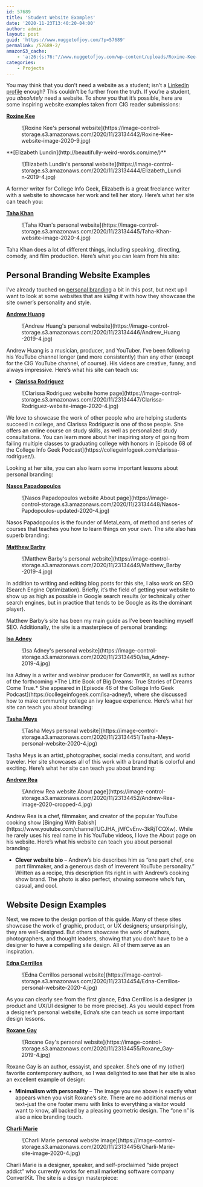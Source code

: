 ```yaml
---
id: 57689
title: 'Student Website Examples'
date: '2020-11-23T13:40:20-04:00'
author: admin
layout: post
guid: 'https://www.nuggetofjoy.com/?p=57689'
permalink: /57689-2/
amazonS3_cache:
    - 'a:26:{s:76:"//www.nuggetofjoy.com/wp-content/uploads/Roxine-Kee-website-image-2020-9.jpg";a:2:{s:2:"id";s:5:"57752";s:11:"source_type";s:13:"media-library";}s:93:"//image-control-storage.s3.amazonaws.com/2020/11/23134442/Roxine-Kee-website-image-2020-9.jpg";a:2:{s:2:"id";s:5:"57752";s:11:"source_type";s:13:"media-library";}s:68:"//www.nuggetofjoy.com/wp-content/uploads/Elizabeth_Lundin-2019-4.jpg";a:2:{s:2:"id";s:5:"57753";s:11:"source_type";s:13:"media-library";}s:85:"//image-control-storage.s3.amazonaws.com/2020/11/23134444/Elizabeth_Lundin-2019-4.jpg";a:2:{s:2:"id";s:5:"57753";s:11:"source_type";s:13:"media-library";}s:75:"//www.nuggetofjoy.com/wp-content/uploads/Taha-Khan-website-image-2020-4.jpg";a:2:{s:2:"id";s:5:"57754";s:11:"source_type";s:13:"media-library";}s:92:"//image-control-storage.s3.amazonaws.com/2020/11/23134445/Taha-Khan-website-image-2020-4.jpg";a:2:{s:2:"id";s:5:"57754";s:11:"source_type";s:13:"media-library";}s:64:"//www.nuggetofjoy.com/wp-content/uploads/Andrew_Huang-2019-4.jpg";a:2:{s:2:"id";s:5:"57755";s:11:"source_type";s:13:"media-library";}s:81:"//image-control-storage.s3.amazonaws.com/2020/11/23134446/Andrew_Huang-2019-4.jpg";a:2:{s:2:"id";s:5:"57755";s:11:"source_type";s:13:"media-library";}s:84:"//www.nuggetofjoy.com/wp-content/uploads/Clarissa-Rodriguez-website-image-2020-4.jpg";a:2:{s:2:"id";s:5:"57756";s:11:"source_type";s:13:"media-library";}s:101:"//image-control-storage.s3.amazonaws.com/2020/11/23134447/Clarissa-Rodriguez-website-image-2020-4.jpg";a:2:{s:2:"id";s:5:"57756";s:11:"source_type";s:13:"media-library";}s:77:"//www.nuggetofjoy.com/wp-content/uploads/Nasos-Papdopoulos-updated-2020-4.jpg";a:2:{s:2:"id";s:5:"57757";s:11:"source_type";s:13:"media-library";}s:94:"//image-control-storage.s3.amazonaws.com/2020/11/23134448/Nasos-Papdopoulos-updated-2020-4.jpg";a:2:{s:2:"id";s:5:"57757";s:11:"source_type";s:13:"media-library";}s:65:"//www.nuggetofjoy.com/wp-content/uploads/Matthew_Barby-2019-4.jpg";a:2:{s:2:"id";s:5:"57758";s:11:"source_type";s:13:"media-library";}s:82:"//image-control-storage.s3.amazonaws.com/2020/11/23134449/Matthew_Barby-2019-4.jpg";a:2:{s:2:"id";s:5:"57758";s:11:"source_type";s:13:"media-library";}s:61:"//www.nuggetofjoy.com/wp-content/uploads/Isa_Adney-2019-4.jpg";a:2:{s:2:"id";s:5:"57759";s:11:"source_type";s:13:"media-library";}s:78:"//image-control-storage.s3.amazonaws.com/2020/11/23134450/Isa_Adney-2019-4.jpg";a:2:{s:2:"id";s:5:"57759";s:11:"source_type";s:13:"media-library";}s:79:"//www.nuggetofjoy.com/wp-content/uploads/Tasha-Meys-personal-website-2020-4.jpg";a:2:{s:2:"id";s:5:"57760";s:11:"source_type";s:13:"media-library";}s:96:"//image-control-storage.s3.amazonaws.com/2020/11/23134451/Tasha-Meys-personal-website-2020-4.jpg";a:2:{s:2:"id";s:5:"57760";s:11:"source_type";s:13:"media-library";}s:76:"//www.nuggetofjoy.com/wp-content/uploads/Andrew-Rea-image-2020-cropped-4.jpg";a:2:{s:2:"id";s:5:"57761";s:11:"source_type";s:13:"media-library";}s:93:"//image-control-storage.s3.amazonaws.com/2020/11/23134452/Andrew-Rea-image-2020-cropped-4.jpg";a:2:{s:2:"id";s:5:"57761";s:11:"source_type";s:13:"media-library";}s:83:"//www.nuggetofjoy.com/wp-content/uploads/Edna-Cerrillos-personal-website-2020-4.jpg";a:2:{s:2:"id";s:5:"57762";s:11:"source_type";s:13:"media-library";}s:100:"//image-control-storage.s3.amazonaws.com/2020/11/23134454/Edna-Cerrillos-personal-website-2020-4.jpg";a:2:{s:2:"id";s:5:"57762";s:11:"source_type";s:13:"media-library";}s:62:"//www.nuggetofjoy.com/wp-content/uploads/Roxane_Gay-2019-4.jpg";a:2:{s:2:"id";s:5:"57763";s:11:"source_type";s:13:"media-library";}s:79:"//image-control-storage.s3.amazonaws.com/2020/11/23134455/Roxane_Gay-2019-4.jpg";a:2:{s:2:"id";s:5:"57763";s:11:"source_type";s:13:"media-library";}s:75:"//www.nuggetofjoy.com/wp-content/uploads/Charli-Marie-site-image-2020-4.jpg";a:2:{s:2:"id";s:5:"57764";s:11:"source_type";s:13:"media-library";}s:92:"//image-control-storage.s3.amazonaws.com/2020/11/23134456/Charli-Marie-site-image-2020-4.jpg";a:2:{s:2:"id";s:5:"57764";s:11:"source_type";s:13:"media-library";}}'
categories:
    - Projects
---
```


You may think that you don’t need a website as a student; isn’t a [LinkedIn profile](https://collegeinfogeek.com/linkedin-summary-examples-for-students/) enough? This couldn’t be further from the truth. If you’re a student, you *absolutely* need a website. To show you that it’s possible, here are some inspiring website examples taken from CIG reader submissions:

**[Roxine Kee](http://www.roxinekee.com/)**

<div class="wp-block-image"><figure class="aligncenter">![Roxine Kee's personal website](https://image-control-storage.s3.amazonaws.com/2020/11/23134442/Roxine-Kee-website-image-2020-9.jpg)</figure></div>**[Elizabeth Lundin](http://beautifully-weird-words.com/me/)**

<div class="wp-block-image"><figure class="aligncenter">![Elizabeth Lundin's personal website](https://image-control-storage.s3.amazonaws.com/2020/11/23134444/Elizabeth_Lundin-2019-4.jpg)</figure></div>A former writer for College Info Geek, Elizabeth is a great freelance writer with a website to showcase her work and tell her story. Here’s what her site can teach you:

**[Taha Khan](https://taharkhan.com/)**

<div class="wp-block-image"><figure class="aligncenter">![Taha Khan's personal website](https://image-control-storage.s3.amazonaws.com/2020/11/23134445/Taha-Khan-website-image-2020-4.jpg)</figure></div>Taha Khan does a lot of different things, including speaking, directing, comedy, and film production. Here’s what you can learn from his site:

## [](https://collegeinfogeek.com/personal-website-examples/#personal-branding-website-examples)Personal Branding Website Examples

I’ve already touched on [personal branding](https://collegeinfogeek.com/personal-brand/) a bit in this post, but next up I want to look at some websites that are *killing it* with how they showcase the site owner’s personality and style.

**[Andrew Huang](http://andrewhuang.com/)**

<div class="wp-block-image"><figure class="aligncenter">![Andrew Huang's personal website](https://image-control-storage.s3.amazonaws.com/2020/11/23134446/Andrew_Huang-2019-4.jpg)</figure></div>Andrew Huang is a musician, producer, and YouTuber. I’ve been following his YouTube channel longer (and more consistently) than any other (except for the CIG YouTube channel, of course). His videos are creative, funny, and always impressive. Here’s what his site can teach us:

- **[Clarissa Rodriguez](http://sherocksatcollege.com/)**

<div class="wp-block-image"><figure class="aligncenter">![Clarissa Rodriguez website home page](https://image-control-storage.s3.amazonaws.com/2020/11/23134447/Clarissa-Rodriguez-website-image-2020-4.jpg)</figure></div>We love to showcase the work of other people who are helping students succeed in college, and Clarissa Rodriguez is one of those people. She offers an online course on study skills, as well as personalized study consultations. You can learn more about her inspiring story of going from failing multiple classes to graduating college with honors in [Episode 68 of the College Info Geek Podcast](https://collegeinfogeek.com/clarissa-rodriguez/).

Looking at her site, you can also learn some important lessons about personal branding:

**[Nasos Papadopoulos](http://www.metalearn.net/about)**

<div class="wp-block-image"><figure class="aligncenter">![Nasos Papadopoulos website About page](https://image-control-storage.s3.amazonaws.com/2020/11/23134448/Nasos-Papdopoulos-updated-2020-4.jpg)</figure></div>Nasos Papadopoulos is the founder of MetaLearn, of method and series of courses that teaches you how to learn things on your own. The site also has superb branding:

**[Matthew Barby](https://www.matthewbarby.com/)**

<div class="wp-block-image"><figure class="aligncenter">![Matthew Barby's personal website](https://image-control-storage.s3.amazonaws.com/2020/11/23134449/Matthew_Barby-2019-4.jpg)</figure></div>In addition to writing and editing blog posts for this site, I also work on SEO (Search Engine Optimization). Briefly, it’s the field of getting your website to show up as high as possible in Google search results (or technically other search engines, but in practice that tends to be Google as its the dominant player).

Matthew Barby’s site has been my main guide as I’ve been teaching myself SEO. Additionally, the site is a masterpiece of personal branding:

**[Isa Adney](http://isaadney.com/)**

<div class="wp-block-image"><figure class="aligncenter">![Isa Adney's personal website](https://image-control-storage.s3.amazonaws.com/2020/11/23134450/Isa_Adney-2019-4.jpg)</figure></div>Isa Adney is a writer and webinar producer for ConvertKit, as well as author of the forthcoming *The Little Book of Big Dreams: True Stories of Dreams Come True.* She appeared in [Episode 46 of the College Info Geek Podcast](https://collegeinfogeek.com/isa-adney/), where she discussed how to make community college an ivy league experience. Here’s what her site can teach you about branding:

**[Tasha Meys](http://www.tastefullytash.com/)**

<div class="wp-block-image"><figure class="aligncenter">![Tasha Meys personal website](https://image-control-storage.s3.amazonaws.com/2020/11/23134451/Tasha-Meys-personal-website-2020-4.jpg)</figure></div>Tasha Meys is an artist, photographer, social media consultant, and world traveler. Her site showcases all of this work with a brand that is colorful and exciting. Here’s what her site can teach you about branding:

**[Andrew Rea](https://www.bingingwithbabish.com/about)**

<div class="wp-block-image"><figure class="aligncenter">![Andrew Rea website About page](https://image-control-storage.s3.amazonaws.com/2020/11/23134452/Andrew-Rea-image-2020-cropped-4.jpg)</figure></div>Andrew Rea is a chef, filmmaker, and creator of the popular YouTube cooking show [Binging With Babish](https://www.youtube.com/channel/UCJHA_jMfCvEnv-3kRjTCQXw). While he rarely uses his real name in his YouTube videos, I love the About page on his website. Here’s what his website can teach you about personal branding:

- **Clever website bio** – Andrew’s bio describes him as “one part chef, one part filmmaker, and a generous dash of irreverent YouTube personality.” Written as a recipe, this description fits right in with Andrew’s cooking show brand. The photo is also perfect, showing someone who’s fun, casual, and cool.

## [](https://collegeinfogeek.com/personal-website-examples/#website-design-examples)Website Design Examples

Next, we move to the design portion of this guide. Many of these sites showcase the work of graphic, product, or UX designers; unsurprisingly, they are well-designed. But others showcase the work of authors, photographers, and thought leaders, showing that you don’t have to be a designer to have a compelling site design. All of them serve as an inspiration.

**[Edna Cerrillos](https://ednacerrillosdotcom.wordpress.com/)**

<div class="wp-block-image"><figure class="aligncenter">![Edna Cerrillos personal website](https://image-control-storage.s3.amazonaws.com/2020/11/23134454/Edna-Cerrillos-personal-website-2020-4.jpg)</figure></div>As you can clearly see from the first glance, Edna Cerrillos is a designer (a product and UX/UI designer to be more precise). As you would expect from a designer’s personal website, Edna’s site can teach us some important design lessons.

**[Roxane Gay](http://www.roxanegay.com/)**

<div class="wp-block-image"><figure class="aligncenter">![Roxane Gay's personal website](https://image-control-storage.s3.amazonaws.com/2020/11/23134455/Roxane_Gay-2019-4.jpg)</figure></div>Roxane Gay is an author, essayist, and speaker. She’s one of my (other) favorite contemporary authors, so I was delighted to see that her site is also an excellent example of design:

- **Minimalism with personality** – The image you see above is exactly what appears when you visit Roxane’s site. There are no additional menus or text–just the one footer menu with links to everything a visitor would want to know, all backed by a pleasing geometric design. The “one n” is also a nice branding touch.

**[Charli Marie](https://charlimarie.com/)**

<div class="wp-block-image"><figure class="aligncenter">![Charli Marie personal website image](https://image-control-storage.s3.amazonaws.com/2020/11/23134456/Charli-Marie-site-image-2020-4.jpg)</figure></div>Charli Marie is a designer, speaker, and self-proclaimed “side project addict” who currently works for email marketing software company ConvertKit. The site is a design masterpiece: